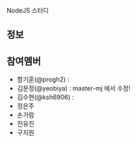 NodeJS 스터디
## 정보

## 참여멤버
*  함기훈(@progh2) :
*  김문정(@yeobiya) : master-mj 에서 수정!
*  김수현(@ksh6906) :
*  정은주
*  손가람
*  진유진
*  구지원

  
